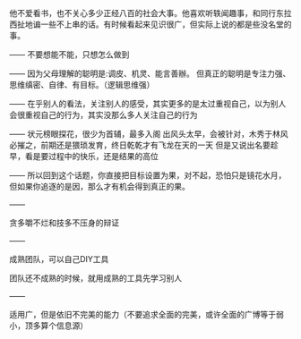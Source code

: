 他不爱看书，也不关心多少正经八百的社会大事。他喜欢听轶闻趣事，和同行东拉西扯地谝一些不上串的话。有时候看起来见识很广，但实际上说的都是些没名堂的事。

——
不要想能不能，只想怎么做到

——
因为父母理解的聪明是:调皮、机灵、能言善辦。
但真正的聪明是专注力强、思维缜密、自律、有目标。（逻辑思维强）

——
在乎别人的看法，关注别人的感受，其实更多的是太过重视自己，以为别人会很重视自己的行为，其实没那么多人关注自己的行为

——
状元榜眼探花，很少为首辅，最多入阁
出风头太早，会被针对，木秀于林风必摧之，前期还是猥琐发育，终日乾乾才有飞龙在天的一天
但是又说出名要趁早，看是要过程中的快乐，还是结果的高位

——
所以回到这个话题，你直接把目标设置为果，对不起，恐怕只是镜花水月，但如果你追逐的是因，那么才有机会得到真正的果。

——

贪多嚼不烂和技多不压身的辩证

——

成熟团队，可以自己DIY工具

团队还不成熟的时候，就用成熟的工具先学习别人

——

适用广，但是依旧不完美的能力（不要追求全面的完美，或许全面的广博等于弱小，顶多算个信息源）
